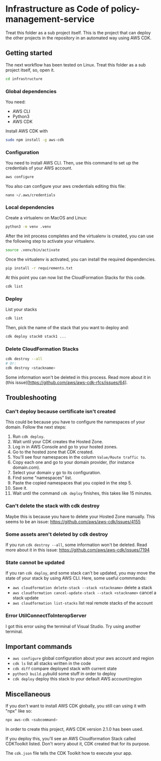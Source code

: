 # Infrastructure as Code of policy-management-service

Treat this folder as a sub project itself. This is the project that can deploy the other projects in the repository in an automated way using AWS CDK.

## Getting started

The next workflow has been tested on Linux.
Treat this folder as a sub project itself, so, open it.
```bash
cd infrastructure
```

### Global dependencies

You need:
* AWS CLI
* Python3
* AWS CDK

Install AWS CDK with
```bash
sudo npm install -g aws-cdk
```

### Configuration

You need to install AWS CLI. Then, use this command to set up the credentials of your AWS account.
```bash
aws configure
```

You also can configure your aws credentials editing this file:
```
nano ~/.aws/credentials
```

### Local dependencies

Create a virtualenv on MacOS and Linux:

```bash
python3 -m venv .venv
```

After the init process completes and the virtualenv is created, you can use the following
step to activate your virtualenv.

```bash
source .venv/bin/activate
```

Once the virtualenv is activated, you can install the required dependencies.

```bash
pip install -r requirements.txt
```

At this point you can now list the CloudFormation Stacks for this code.

```bash
cdk list
```

### Deploy

List your stacks
```bash
cdk list
```

Then, pick the name of the stack that you want to deploy and:
```bash
cdk deploy stack0 stack1 ...
```

### Delete CloudFormation Stacks

```bash
cdk destroy --all
# Or:
cdk destroy <stackname>
```

Some information won't be deleted in this process.
Read more about it in (this issue)[https://github.com/aws/aws-cdk-rfcs/issues/64].

## Troubleshooting

### Can't deploy because certificate isn't created

This could be because you have to configure the namespaces of your domain.
Follow the next steps:
1. Run `cdk deploy`.
2. Wait until your CDK creates the Hosted Zone.
3. Log in in AWS Console and go to your hosted zones.
4. Go to the hosted zone that CDK created.
5. You'll see four namespaces in the column `Value/Route traffic to`.
6. Copy each one and go to your domain provider, (for instance domain.com).
7. Select your domain y go to its configuration.
8. Find some "namespaces" list.
9. Paste the copied namespaces that you copied in the step 5.
10. Save it.
11. Wait until the command `cdk deploy` finishes, this takes like 15 minutes.

### Can't delete the stack with cdk destroy

Maybe this is because you have to delete your Hosted Zone manually. 
This seems to be an issue: https://github.com/aws/aws-cdk/issues/4155

### Some assets aren't deleted by cdk destroy

If you run `cdk destroy --all`, some information won't be deleted.
Read more about it in this issue: https://github.com/aws/aws-cdk/issues/7194

### State cannot be updated

If you ran `cdk deploy`, and some stack can't be updated, you may move the state of your stack by using AWS CLI.
Here, some useful commmands:

* `aws cloudformation delete-stack --stack <stackname>` delete a stack
* `aws cloudformation cancel-update-stack --stack <stackname>` cancel a stack update
* `aws cloudformation list-stacks` list real remote stacks of the account

### Error UtilConnectToInteropServer

I got this error using the terminal of Visual Studio. Try using another terminal.

## Important commands

* `aws configure`   global configuration about your aws account and region
* `cdk ls`          list all stacks written in the code
* `cdk diff`        compare deployed stack with current state
* `python3 build.py`build some stuff in order to deploy
* `cdk deploy`      deploy this stack to your default AWS account/region

## Miscellaneous

If you don't want to install AWS CDK globally, you still can using it with "npx" like so:
```bash
npx aws-cdk <subcommand>
```

In order to create this project, AWS CDK version 2.1.0 has been used.

If you deploy this, you'll see an AWS Cloudformation Stack called CDKToolkit listed. Don't worry about it, CDK created that for its purpose.

The `cdk.json` file tells the CDK Toolkit how to execute your app.
